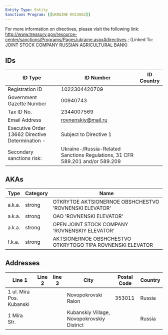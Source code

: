 ```yaml
---
Entity Type: Entity
Sanctions Program: [[UKRAINE-EO13662]]
---
```

For more information on directives, please visit the following link: http://www.treasury.gov/resource-center/sanctions/Programs/Pages/ukraine.aspx#directives.; (Linked To: JOINT STOCK COMPANY RUSSIAN AGRICULTURAL BANK)

## IDs
| ID Type | ID Number | ID Country |
|---------|-----------|------------|
| Registration ID | 1022304420709 |  |
| Government Gazette Number | 00940743 |  |
| Tax ID No. | 2344007569 |  |
| Email Address | rovnenskiy@mail.ru |  |
| Executive Order 13662 Directive Determination - | Subject to Directive 1 |  |
| Secondary sanctions risk: | Ukraine-/Russia-Related Sanctions Regulations, 31 CFR 589.201 and/or 589.209 |  |


## AKAs
| Type | Category | Name      | 
|------|----------|-----------|
| a.k.a. | strong | OTKRYTOE AKTSIONERNOE OBSHCHESTVO 'ROVNENSKI ELEVATOR' |
| a.k.a. | strong | OAO 'ROVNENSKI ELEVATOR' |
| a.k.a. | strong | OPEN JOINT STOCK COMPANY 'ROVNENSKIY ELEVATOR' |
| f.k.a. | strong | AKTSIONERNOE OBSHCHESTVO OTKRYTOGO TIPA ROVNENSKI ELEVATOR |


## Addresses
| Line 1 | Line 2 | line 3 | City | Postal Code| Country | 
|--------|--------|--------|------|------------|---------|
| 1 ul. Mira Pos. Kubanski |  |  | Novopokrovski Raion | 353011 | Russia |
| 1 Mira Str. |  |  | Kubanskiy Village, Novopokrovskiy District |  | Russia |

